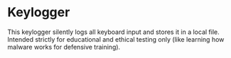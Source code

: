 # Keylogger
This keylogger silently logs all keyboard input and stores it in a local file. Intended strictly for educational and ethical testing only (like learning how malware works for defensive training).
